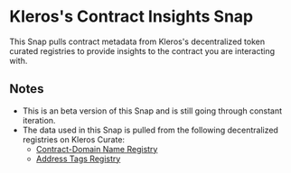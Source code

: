 # Kleros's Contract Insights Snap

This Snap pulls contract metadata from Kleros's decentralized token curated registries to provide insights to the contract you are interacting with.

## Notes

- This is an beta version of this Snap and is still going through constant iteration.
- The data used in this Snap is pulled from the following decentralized registries on Kleros Curate:
    - [Contract-Domain Name Registry](https://curate.kleros.io/tcr/100/0x957A53A994860BE4750810131d9c876b2f52d6E1)
    - [Address Tags Registry](https://curate.kleros.io/tcr/100/0x76944a2678A0954A610096Ee78E8CEB8d46d5922)
